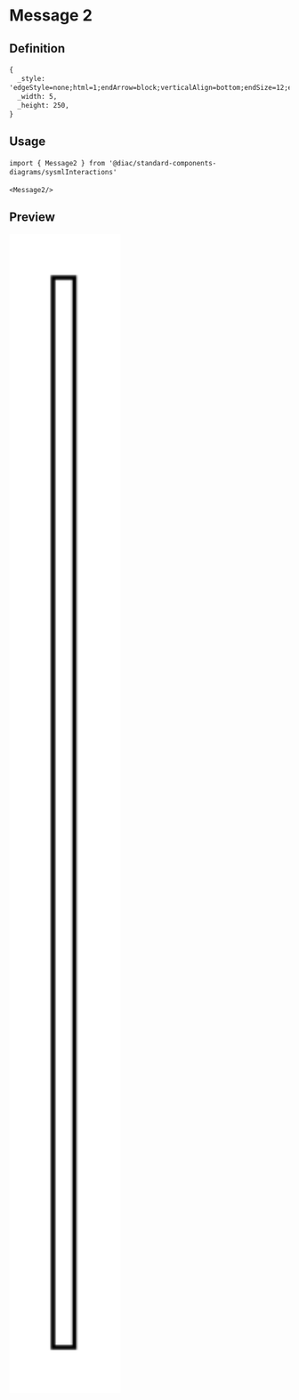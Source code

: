 # Message 2

## Definition

```
{
  _style: 'edgeStyle=none;html=1;endArrow=block;verticalAlign=bottom;endSize=12;endFill=1;',
  _width: 5,
  _height: 250,
}
```

## Usage

```
import { Message2 } from '@diac/standard-components-diagrams/sysmlInteractions'

<Message2/>
```

## Preview

<img src="./message-2.png" width="200"/>
